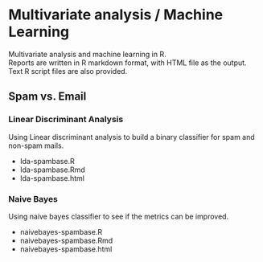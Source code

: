 # Multivariate analysis / Machine Learning
Multivariate analysis and machine learning in R.\
Reports are written in R markdown format, with HTML file as the output.\
Text R script files are also provided.

## Spam vs. Email
### Linear Discriminant Analysis
Using Linear discriminant analysis to build a binary classifier for spam and non-spam mails.
* lda-spambase.R
* lda-spambase.Rmd
* lda-spambase.html

### Naive Bayes
Using naive bayes classifier to see if the metrics can be improved.
* naivebayes-spambase.R
* naivebayes-spambase.Rmd
* naivebayes-spambase.html